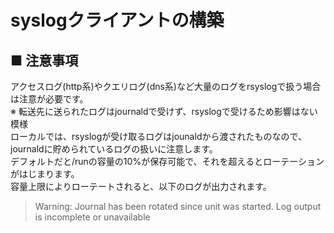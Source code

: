# syslogクライアントの構築
## ■ 注意事項
アクセスログ(http系)やクエリログ(dns系)など大量のログをrsyslogで扱う場合は注意が必要です。  
※ 転送先に送られたログはjournaldで受けず、rsyslogで受けるため影響はない模様  
ローカルでは、rsyslogが受け取るログはjounaldから渡されたものなので、journaldに貯められているログの扱いに注意します。  
デフォルトだと/runの容量の10%が保存可能で、それを超えるとローテーションがはじまります。  
容量上限によりローテートされると、以下のログが出力されます。
> Warning: Journal has been rotated since unit was started. Log output is incomplete or unavailable
